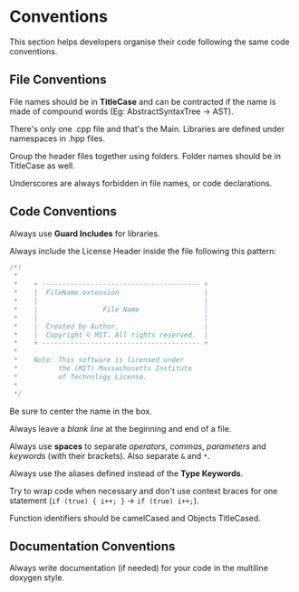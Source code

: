 
# Conventions

This section helps developers organise their code following
the same code conventions.

## File Conventions

File names should be in **TitleCase** and can be contracted
if the name is made of compound words (Eg: AbstractSyntaxTree -> AST).

There's only one .cpp file and that's the Main.
Libraries are defined under namespaces in .hpp files.

Group the header files together using folders.
Folder names should be in TitleCase as well.

Underscores are always forbidden in file names, or code declarations.

## Code Conventions

Always use **Guard Includes** for libraries.

Always include the License Header inside the file following
this pattern:

``` cpp
/*!
 *
 *    + --------------------------------------- +
 *    |  FileName.extension                     |
 *    |                                         |
 *    |                File Name                |
 *    |                                         |
 *    |  Created by Author.                     |
 *    |  Copyright © MIT. All rights reserved.  |
 *    + --------------------------------------- +
 *
 *    Note: This software is licensed under
 *          the (MIT) Massachusetts Institute
 *          of Technology License.
 *
 */
```

Be sure to center the name in the box.

Always leave a *blank line* at the beginning and end of a file.

Always use **spaces** to separate *operators*, *commas*, *parameters*
and *keywords* (with their brackets). Also separate `&` and `*`.

Always use the aliases defined instead of the **Type Keywords**.

Try to wrap code when necessary and don't use context braces
for one statement (`if (true) { i++; }` -> `if (true) i++;`).

Function identifiers should be camelCased and Objects TitleCased.

## Documentation Conventions

Always write documentation (if needed) for your code
in the multiline doxygen style.
